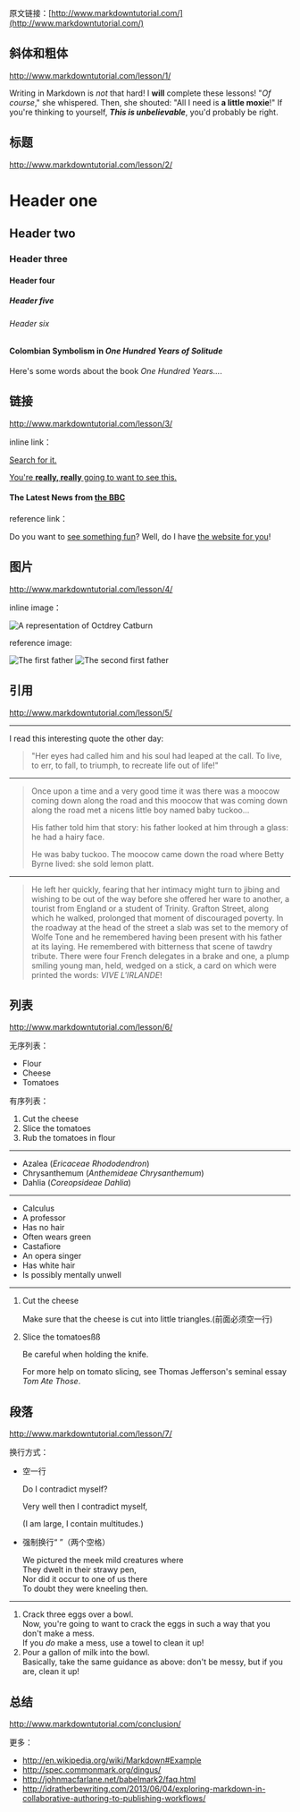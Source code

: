 原文链接：[http://www.markdowntutorial.com/](http://www.markdowntutorial.com/)

## 斜体和粗体
http://www.markdowntutorial.com/lesson/1/

Writing in Markdown is _not_ that hard!
I **will** complete these lessons!
"_Of course_," she whispered. Then, she shouted: "All I need is **a little moxie**!"
If you're thinking to yourself, **_This is unbelievable_**, you'd probably be right.


## 标题
http://www.markdowntutorial.com/lesson/2/
# Header one
## Header two
### Header three
#### Header four
##### Header five
###### Header six

#### Colombian Symbolism in _One Hundred Years of Solitude_

Here's some words about the book _One Hundred Years..._.


## 链接
http://www.markdowntutorial.com/lesson/3/

inline link：

[Search for it.](www.google.com)

[You're **really, really** going to want to see this.](www.dailykitten.com)

#### The Latest News from [the BBC](www.bbc.com/news)

reference link：

Do you want to [see something fun][a fun place]?
Well, do I have [the website for you][another fun place]!

[a fun place]: www.zombo.com
[another fun place]: www.stumbleupon.com


## 图片
http://www.markdowntutorial.com/lesson/4/

inline image：

![A representation of Octdrey Catburn](http://octodex.github.com/images/octdrey-catburn.jpg)

reference image:

![The first father][First Father]
![The second first father][Second Father]

[First Father]: http://octodex.github.com/images/founding-father.jpg
[Second Father]: http://octodex.github.com/images/foundingfather_v2.png


## 引用
http://www.markdowntutorial.com/lesson/5/

---

I read this interesting quote the other day:

>"Her eyes had called him and his soul had leaped at the call. To live, to err, to fall, to triumph, to recreate life out of life!"

---

>Once upon a time and a very good time it was there was a moocow coming down along the road and this moocow that was coming down along the road met a nicens little boy named baby tuckoo...
>
>His father told him that story: his father looked at him through a glass: he had a hairy face.
>
>He was baby tuckoo. The moocow came down the road where Betty Byrne lived: she sold lemon platt.

---

>He left her quickly, fearing that her intimacy might turn to jibing and wishing to be out of the way before she offered her ware to another, a tourist from England or a student of Trinity. Grafton Street, along which he walked, prolonged that moment of discouraged poverty. In the roadway at the head of the street a slab was set to the memory of Wolfe Tone and he remembered having been present with his father at its laying. He remembered with bitterness that scene of tawdry tribute. There were four French delegates in a brake and one, a plump smiling young man, held, wedged on a stick, a card on which were printed the words: _VIVE L'IRLANDE_!


## 列表
http://www.markdowntutorial.com/lesson/6/

无序列表：

* Flour
* Cheese
* Tomatoes

有序列表：

1. Cut the cheese
2. Slice the tomatoes
3. Rub the tomatoes in flour

---

* Azalea (_Ericaceae Rhododendron_)
* Chrysanthemum (_Anthemideae Chrysanthemum_)
* Dahlia (_Coreopsideae Dahlia_)

---

* Calculus
 * A professor
 * Has no hair
 * Often wears green
* Castafiore
 * An opera singer
 * Has white hair
 * Is possibly mentally unwell

---

1. Cut the cheese

    Make sure that the cheese is cut into little triangles.(前面必须空一行)

2. Slice the tomatoesßß

    Be careful when holding the knife.
  
    For more help on tomato slicing, see Thomas Jefferson's seminal essay _Tom Ate Those_.

## 段落
http://www.markdowntutorial.com/lesson/7/

换行方式：

- 空一行

    Do I contradict myself?

    Very well then I contradict myself,

    (I am large, I contain multitudes.)

- 强制换行“  ”（两个空格）

    We pictured the meek mild creatures where  
    They dwelt in their strawy pen,  
    Nor did it occur to one of us there  
    To doubt they were kneeling then.

---

1. Crack three eggs over a bowl.  
 Now, you're going to want to crack the eggs in such a way that you don't make a mess.  
 If you _do_ make a mess, use a towel to clean it up!
2. Pour a gallon of milk into the bowl.  
 Basically, take the same guidance as above: don't be messy, but if you are, clean it up!

## 总结
http://www.markdowntutorial.com/conclusion/

更多：

- http://en.wikipedia.org/wiki/Markdown#Example
- http://spec.commonmark.org/dingus/
- http://johnmacfarlane.net/babelmark2/faq.html
- http://idratherbewriting.com/2013/06/04/exploring-markdown-in-collaborative-authoring-to-publishing-workflows/






